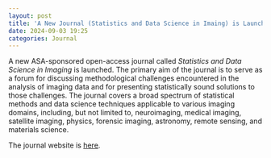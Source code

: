 ```yaml
---
layout: post
title: 'A New Journal (Statistics and Data Science in Imaing) is Launched'
date: 2024-09-03 19:25 
categories: Journal
---
```



A new ASA-sponsored open-access journal called *Statistics and Data Science in Imaging* is launched. The primary aim of the journal is to serve as a forum for discussing methodological challenges encountered in the analysis of imaging data and for presenting statistically sound solutions to those challenges. 
The journal covers a broad spectrum of statistical methods and data science techniques applicable to various imaging domains, including, but not limited to, neuroimaging, medical imaging, satellite imaging, physics, forensic imaging, astronomy, remote sensing, and materials science.

The journal website is [here](https://www.tandfonline.com/journals/usdi20).